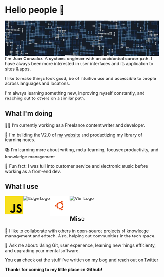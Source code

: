 # Hello people 👋

<img align="right" src="https://raw.githubusercontent.com/juanfrank77/juanfrank77/master/tech-bg.png" alt="Tech Background">

I'm Juan Gonzalez. A systems engineer with an accidented career path. I have always been more interested in user interfaces and its application to sites & apps. 

I like to make things look good, be of intuitive use and accessible to people across languages and locations.

I'm always learning something new, improving myself constantly, and reaching out to others on a similar path.

## What I'm doing 

👨‍💻 I’m currently working as a Freelance content writer and developer.

🚧 I'm building the V2.0 of [my website](https://www.juanfgonzalez.com) and productizing my library of learning notes.

📚 I'm learning more about writing, meta-learning, focused productivity, and knowledge management.

🎈 Fun fact: I was full into customer service and electronic music before working as a front-end dev.

## What I use

<img align="left" alt="JavaScript Logo" height="60" src="https://raw.githubusercontent.com/edent/SuperTinyIcons/master/images/reference/javascript.svg">

<img align="left" alt="Edge Logo" height="60" src="https://raw.githubusercontent.com/edent/SuperTinyIcons/master/images/reference/Microsoft_Edge_logo_2019.svg">

<img align="left" alt="Ubuntu Logo" height="65" src="https://raw.githubusercontent.com/edent/SuperTinyIcons/master/images/reference/ubuntu.svg">

<img align="left" alt="Vim Logo" height="60" src="https://raw.githubusercontent.com/coderjojo/coderjojo/master/img/vim.png"><br><br>


## Misc

🤝 I like to collaborate with others in open-source projects of knowledge management and edtech. Also, helping out communities in the tech space.

💬 Ask me about: Using Git, user experience, learning new things efficienty, and upgrading your mental software.

You can check out the stuff I've written on [my blog](https://blog.juanfgonzalez.me) and reach out on [Twitter](https://twitter.com/juanfrank77)

__Thanks for coming to my little place on Github!__

